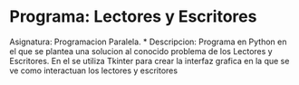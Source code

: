 # Programa: Lectores y Escritores

Asignatura: Programacion Paralela. * Descripcion: Programa en Python en el que se plantea una solucion al conocido problema de los Lectores y Escritores. En el se utiliza Tkinter para crear la interfaz grafica en la que se ve como interactuan los lectores y escritores
